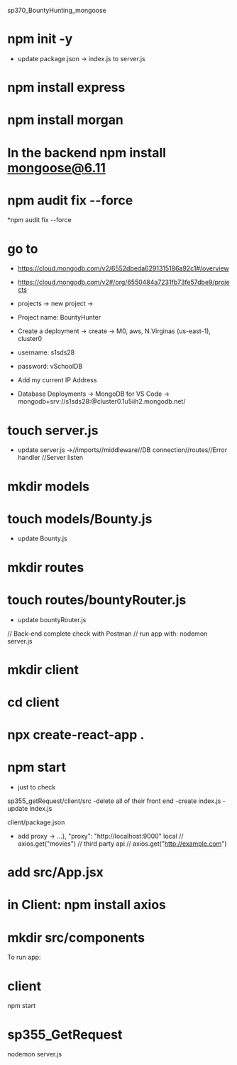 sp370_BountyHunting_mongoose

# npm init -y
* update package.json -> index.js to server.js

# npm install express

# npm install morgan

# In the backend npm install mongoose@6.11

# npm audit fix --force
*npm audit fix --force

# go to
* https://cloud.mongodb.com/v2/6552dbeda6291315186a92c1#/overview

* https://cloud.mongodb.com/v2#/org/6550484a7231fb73fe57dbe9/projects

* projects -> new project -> 
* Project name: BountyHunter
* Create a deployment -> create -> M0, aws, N.Virginas (us-east-1), cluster0
* username: s1sds28
* password: vSchoolDB
* Add my current IP Address
* Database Deployments -> MongoDB for VS Code -> mongodb+srv://s1sds28:<password>@cluster0.1u5iih2.mongodb.net/


# touch server.js
* update server.js ->//imports//middleware//DB connection//routes//Error handler //Server listen

# mkdir models

# touch models/Bounty.js
* update Bounty.js

# mkdir routes

# touch routes/bountyRouter.js
* update bountyRouter.js












// Back-end complete check with Postman
// run app with: nodemon server.js

# mkdir client

# cd client

# npx create-react-app . 

# npm start
* just to check

sp355_getRequest/client/src
-delete all of their front end
-create index.js
-update index.js

client/package.json
- add proxy -> ...},   "proxy": "http://localhost:9000"
local
// axios.get("movies")
// third party api
// axios.get("http://example.com")

# add src/App.jsx

# in Client: npm install axios

# mkdir src/components


To run app: 
# client
npm start

# sp355_GetRequest
nodemon server.js

